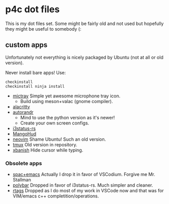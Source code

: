 # p4c dot files

This is my dot files set. Some might be fairly old and not used but hopefully they might be useful to somebody (:

## custom apps

Unfortunately not everything is nicely packaged by Ubuntu (not at all or old version).

Never install bare apps! Use:

    checkinstall 
    checkinstall ninja install

* [mictray](https://github.com/Junker/mictray|mictray) Simple yet awesome microphone tray icon.
    - Build using meson+valac (gnome compiler).
* [alacritty](https://github.com/alacritty/alacritty)
* [autorandr](https://github.com/phillipberndt/autorandr)
    - Mind to use the python version as it's newer!
    - Create your own screen configs.
* [i3status-rs](https://github.com/greshake/i3status-rust)
* [MangoHud](https://github.com/flightlessmango/MangoHud)
* [neovim](https://github.com/neovim/neovim) Shame Ubuntu! Such an old version.
* [tmux](https://github.com/tmux/tmux) Old version in repository.
* [xbanish](https://github.com/jcs/xbanish) Hide cursor while typing.

### Obsolete apps
* [spac+emacs](https://github.com/syl20bnr/spacemacs) Actually I drop it in favor of VSCodium. Forgive me Mr. Stallman
* [polybar](https://github.com/polybar/polybar) Dropped in favor of i3status-rs. Much simpler and cleaner.
* [rtags](https://github.com/Andersbakken/rtags) Dropped as I do most of my work in VSCode now and that was for VIM/emacs c++ completition/operations.
